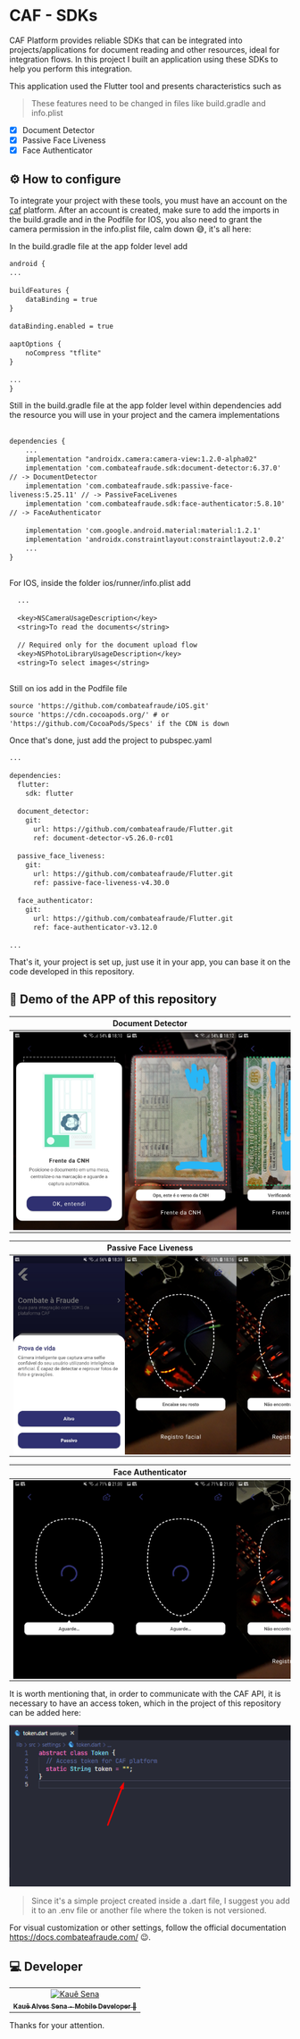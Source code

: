 # CAF - SDKs

CAF Platform provides reliable SDKs that can be integrated into projects/applications for document reading and other resources, ideal for integration flows. In this project I built an application using these SDKs to help you perform this integration.

This application used the Flutter tool and presents characteristics such as
> These features need to be changed in files like build.gradle and info.plist

- [x] Document Detector
- [x] Passive Face Liveness
- [x] Face Authenticator

## ⚙️ How to configure
To integrate your project with these tools, you must have an account on the [caf]("https://docs.combateafraude.com/") platform.
After an account is created, make sure to add the imports in the build.gradle and in the Podfile for IOS, you also need to grant the camera permission in the info.plist file, calm down 😅, it's all here:

In the build.gradle file at the app folder level add
```
android {
...

buildFeatures {
    dataBinding = true
}

dataBinding.enabled = true

aaptOptions {
    noCompress "tflite"
}

...
}
```

Still in the build.gradle file at the app folder level within dependencies add the resource you will use in your project and the camera implementations
```

dependencies {
    ...
    implementation "androidx.camera:camera-view:1.2.0-alpha02"
    implementation 'com.combateafraude.sdk:document-detector:6.37.0' // -> DocumentDetector
    implementation 'com.combateafraude.sdk:passive-face-liveness:5.25.11' // -> PassiveFaceLivenes
    implementation 'com.combateafraude.sdk:face-authenticator:5.8.10' // -> FaceAuthenticator

    implementation 'com.google.android.material:material:1.2.1'
    implementation 'androidx.constraintlayout:constraintlayout:2.0.2'
    ...
}


```

For IOS, inside the folder ios/runner/info.plist add
```
  ...
  
  <key>NSCameraUsageDescription</key>
  <string>To read the documents</string>

  // Required only for the document upload flow
  <key>NSPhotoLibraryUsageDescription</key>
  <string>To select images</string>
  
```

Still on ios add in the Podfile file
```
source 'https://github.com/combateafraude/iOS.git'
source 'https://cdn.cocoapods.org/' # or 'https://github.com/CocoaPods/Specs' if the CDN is down

```

Once that's done, just add the project to pubspec.yaml
```
...

dependencies:
  flutter:
    sdk: flutter
    
  document_detector:
    git:
      url: https://github.com/combateafraude/Flutter.git
      ref: document-detector-v5.26.0-rc01

  passive_face_liveness:
    git:
      url: https://github.com/combateafraude/Flutter.git
      ref: passive-face-liveness-v4.30.0

  face_authenticator:
    git:
      url: https://github.com/combateafraude/Flutter.git
      ref: face-authenticator-v3.12.0
      
...

```

That's it, your project is set up, just use it in your app, you can base it on the code developed in this repository.


## 📱 Demo of the APP of this repository 

| Document Detector | 
| :--: |
| <div style="display: flex"> <img width="200" alt="" src="https://github.com/KaueSena01/CAF_SDK/blob/master/assets/readme/cnh.jpg"> <img width="200" alt="" src="https://github.com/KaueSena01/CAF_SDK/blob/master/assets/readme/cnh%20side.jpeg"> <img width="200" alt="" src="https://github.com/KaueSena01/CAF_SDK/blob/master/assets/readme/cnh%201.jpeg"> </div> |



| Passive Face Liveness | 
| :--: |
| <div style="display: flex"> <img width="200" alt="" src="https://github.com/KaueSena01/CAF_SDK/blob/master/assets/readme/passive%20face%20liveness.jpeg"> <img width="200" alt="" src="https://github.com/KaueSena01/CAF_SDK/blob/master/assets/readme/passive%20face%20liveness%201.jpg"> <img width="200" alt="" src="https://github.com/KaueSena01/CAF_SDK/blob/master/assets/readme/passive%20face%20liveness.jpg"> </div> |



| Face Authenticator | 
| :--: |
| <div style="display: flex"> <img width="200" alt="" src="https://github.com/KaueSena01/CAF_SDK/blob/master/assets/readme/face%20authenticator.jpeg"> <img width="200" alt="" src="https://github.com/KaueSena01/CAF_SDK/blob/master/assets/readme/face%20authenticator%201.jpeg"> <img width="200" alt="" src="https://github.com/KaueSena01/CAF_SDK/blob/master/assets/readme/passive%20face%20liveness.jpg"> </div> |


It is worth mentioning that, in order to communicate with the CAF API, it is necessary to have an access token, which in the project of this repository can be added here:

<img alt="" src="https://github.com/KaueSena01/CAF_SDK/blob/master/assets/readme/token.png">

> Since it's a simple project created inside a .dart file, I suggest you add it to an .env file or another file where the token is not versioned.


For visual customization or other settings, follow the official documentation https://docs.combateafraude.com/ 😉.

## 💻 Developer 

<table>
  <tr>
    <td align="center">
      <a href="https://github.com/KaueSena01">
        <img src="https://avatars.githubusercontent.com/u/86299739?s=400&u=79241537628ffd14ff1f80a584669a9b491e7bc1&v=4" width="100px;" alt="Kauê Sena"/><br>
        <sub>
          <b>Kauê Alves Sena - Mobile Developer 💙</b>
        </sub>
      </a>
    </td>
  </tr>
</table>

Thanks for your attention.
